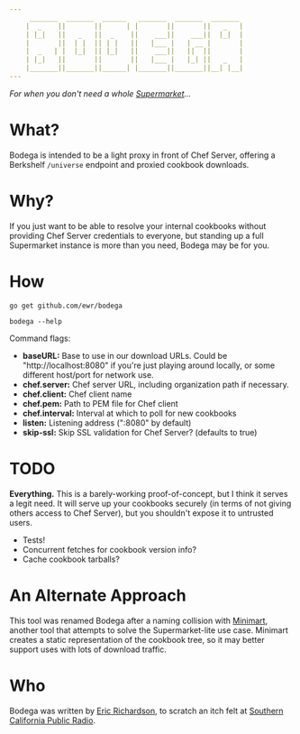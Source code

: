 ```yaml
---
     _______  _______  ______   _______  _______  _______
    |  _    ||       ||      | |       ||       ||   _   |
    | |_|   ||   _   ||  _    ||    ___||    ___||  |_|  |
    |       ||  | |  || | |   ||   |___ |   | __ |       |
    |  _   | |  |_|  || |_|   ||    ___||   ||  ||       |
    | |_|   ||       ||       ||   |___ |   |_| ||   _   |
    |_______||_______||______| |_______||_______||__| |__|
---
```


_For when you don't need a whole [Supermarket](https://supermarket.chef.io)..._

# What?

Bodega is intended to be a light proxy in front of Chef Server, offering a
Berkshelf `/universe` endpoint and proxied cookbook downloads.

# Why?

If you just want to be able to resolve your internal cookbooks without
providing Chef Server credentials to everyone, but standing up a full
Supermarket instance is more than you need, Bodega may be for you.

# How

`go get github.com/ewr/bodega`

`bodega --help`

Command flags:

* __baseURL:__ Base to use in our download URLs. Could be "http://localhost:8080"
    if you're just playing around locally, or some different host/port for
    network use.
* __chef.server:__ Chef server URL, including organization path if necessary.
* __chef.client:__ Chef client name
* __chef.pem:__ Path to PEM file for Chef client
* __chef.interval:__ Interval at which to poll for new cookbooks
* __listen:__ Listening address (":8080" by default)
* __skip-ssl:__ Skip SSL validation for Chef Server? (defaults to true)


# TODO

__Everything.__ This is a barely-working proof-of-concept, but I think it
serves a legit need. It will serve up your cookbooks securely (in terms of
not giving others access to Chef Server), but you shouldn't expose it to
untrusted users.

* Tests!
* Concurrent fetches for cookbook version info?
* Cache cookbook tarballs?

# An Alternate Approach

This tool was renamed Bodega after a naming collision with
[Minimart](https://github.com/electric-it/minimart), another tool that
attempts to solve the Supermarket-lite use case. Minimart creates a static
representation of the cookbook tree, so it may better support uses with lots
of download traffic.

# Who

Bodega was written by [Eric Richardson](http://ewr.is), to scratch an
itch felt at [Southern California Public Radio](http://www.scpr.org).

